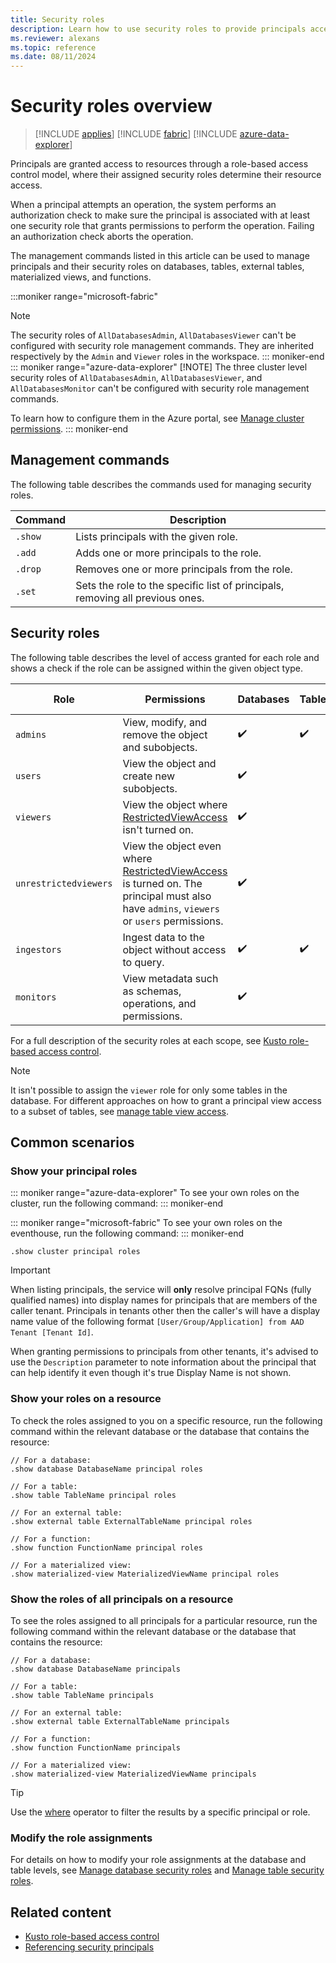 ```yaml
---
title: Security roles
description: Learn how to use security roles to provide principals access to resources.
ms.reviewer: alexans
ms.topic: reference
ms.date: 08/11/2024
---
```

# Security roles overview

> [!INCLUDE [applies](../includes/applies-to-version/applies.md)] [!INCLUDE [fabric](../includes/applies-to-version/fabric.md)] [!INCLUDE [azure-data-explorer](../includes/applies-to-version/azure-data-explorer.md)]

Principals are granted access to resources through a role-based access control model, where their assigned security roles determine their resource access.

When a principal attempts an operation, the system performs an authorization check to make sure the principal is associated with at least one security role that grants permissions to perform the operation. Failing an authorization check aborts the operation.

The management commands listed in this article can be used to manage principals and their security roles on databases, tables, external tables, materialized views, and functions.

:::moniker range="microsoft-fabric"
> [!NOTE]
> The security roles of `AllDatabasesAdmin`, `AllDatabasesViewer` can't be configured with security role management commands. They are inherited respectively by the `Admin` and `Viewer` roles in the workspace.
::: moniker-end
::: moniker range="azure-data-explorer"
> [!NOTE]
> The three  cluster level security roles of `AllDatabasesAdmin`, `AllDatabasesViewer`, and `AllDatabasesMonitor` can't be configured with security role management commands.

To learn how to configure them in the Azure portal, see [Manage cluster permissions](/azure/data-explorer/manage-cluster-permissions).
::: moniker-end

## Management commands

The following table describes the commands used for managing security roles.

|Command|Description|
|--|--|
|`.show`|Lists principals with the given role.|
|`.add`|Adds one or more principals to the role.|
|`.drop`|Removes one or more principals from the role.|
|`.set`|Sets the role to the specific list of principals, removing all previous ones.|

## Security roles

The following table describes the level of access granted for each role and shows a check if the role can be assigned within the given object type.

|Role|Permissions|Databases|Tables|External tables|Materialized views|Functions|
|--|--|--|--|--|--|--|
|`admins` | View, modify, and remove the object and subobjects.| :heavy_check_mark:| :heavy_check_mark:| :heavy_check_mark:| :heavy_check_mark:| :heavy_check_mark:|
|`users` | View the object and create new subobjects.| :heavy_check_mark:|||||
|`viewers` | View the object where [RestrictedViewAccess](restricted-view-access-policy.md) isn't turned on.| :heavy_check_mark:|||||
|`unrestrictedviewers`| View the object even where [RestrictedViewAccess](restricted-view-access-policy.md) is turned on. The principal must also have `admins`, `viewers` or `users` permissions. | :heavy_check_mark:|||||
|`ingestors` | Ingest data to the object without access to query. | :heavy_check_mark:| :heavy_check_mark:||||
|`monitors` | View metadata such as schemas, operations, and permissions.| :heavy_check_mark:|||||

For a full description of the security roles at each scope, see [Kusto role-based access control](../access-control/role-based-access-control.md).

> [!NOTE]
> It isn't possible to assign the `viewer` role for only some tables in the database. For different approaches on how to grant a principal view access to a subset of tables, see [manage table view access](manage-table-view-access.md).

## Common scenarios

### Show your principal roles

::: moniker range="azure-data-explorer"
To see your own roles on the cluster, run the following command:
::: moniker-end

::: moniker range="microsoft-fabric"
To see your own roles on the eventhouse, run the following command:
::: moniker-end

```kusto
.show cluster principal roles
```

> [!IMPORTANT]
>
> When listing principals, the service will **only** resolve principal FQNs (fully qualified names) into display names for principals that are members of the caller tenant.
> Principals in tenants other then the caller's will have a display name value of the following format `[User/Group/Application] from AAD Tenant [Tenant Id]`.
>
> When granting permissions to principals from other tenants, it's advised to use the `Description` parameter to note information about the principal that can help identify it even though it's true Display Name is not shown.

### Show your roles on a resource

To check the roles assigned to you on a specific resource, run the following command within the relevant database or the database that contains the resource:

```kusto
// For a database:
.show database DatabaseName principal roles

// For a table:
.show table TableName principal roles

// For an external table:
.show external table ExternalTableName principal roles

// For a function:
.show function FunctionName principal roles

// For a materialized view:
.show materialized-view MaterializedViewName principal roles
```

### Show the roles of all principals on a resource

To see the roles assigned to all principals for a particular resource, run the following command within the relevant database or the database that contains the resource:

```kusto
// For a database:
.show database DatabaseName principals

// For a table:
.show table TableName principals

// For an external table:
.show external table ExternalTableName principals

// For a function:
.show function FunctionName principals

// For a materialized view:
.show materialized-view MaterializedViewName principals
```

> [!TIP]
> Use the [where](../query/where-operator.md) operator to filter the results by a specific principal or role.

### Modify the role assignments

For details on how to modify your role assignments at the database and table levels, see [Manage database security roles](manage-database-security-roles.md) and [Manage table security roles](manage-table-security-roles.md).

## Related content

* [Kusto role-based access control](../access-control/role-based-access-control.md)
* [Referencing security principals](reference-security-principals.md)
